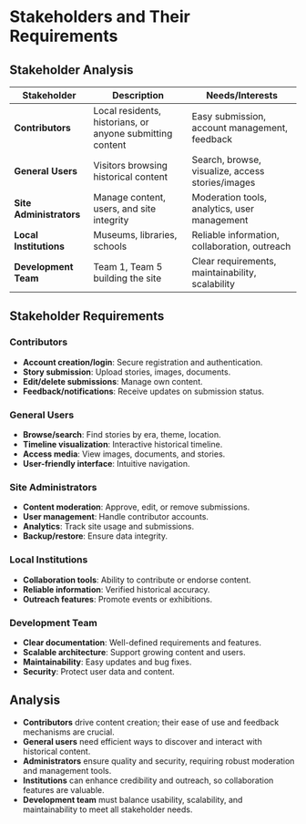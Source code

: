 # Stakeholders and Their Requirements

## Stakeholder Analysis

| Stakeholder            | Description                                                      | Needs/Interests                                  |
|------------------------|------------------------------------------------------------------|--------------------------------------------------|
| **Contributors**       | Local residents, historians, or anyone submitting content        | Easy submission, account management, feedback    |
| **General Users**      | Visitors browsing historical content                             | Search, browse, visualize, access stories/images |
| **Site Administrators**| Manage content, users, and site integrity                       | Moderation tools, analytics, user management     |
| **Local Institutions** | Museums, libraries, schools                                     | Reliable information, collaboration, outreach    |
| **Development Team**   | Team 1, Team 5 building the site                                | Clear requirements, maintainability, scalability |

## Stakeholder Requirements

### Contributors
- **Account creation/login**: Secure registration and authentication.
- **Story submission**: Upload stories, images, documents.
- **Edit/delete submissions**: Manage own content.
- **Feedback/notifications**: Receive updates on submission status.

### General Users
- **Browse/search**: Find stories by era, theme, location.
- **Timeline visualization**: Interactive historical timeline.
- **Access media**: View images, documents, and stories.
- **User-friendly interface**: Intuitive navigation.

### Site Administrators
- **Content moderation**: Approve, edit, or remove submissions.
- **User management**: Handle contributor accounts.
- **Analytics**: Track site usage and submissions.
- **Backup/restore**: Ensure data integrity.

### Local Institutions
- **Collaboration tools**: Ability to contribute or endorse content.
- **Reliable information**: Verified historical accuracy.
- **Outreach features**: Promote events or exhibitions.

### Development Team
- **Clear documentation**: Well-defined requirements and features.
- **Scalable architecture**: Support growing content and users.
- **Maintainability**: Easy updates and bug fixes.
- **Security**: Protect user data and content.

## Analysis

- **Contributors** drive content creation; their ease of use and feedback mechanisms are crucial.
- **General users** need efficient ways to discover and interact with historical content.
- **Administrators** ensure quality and security, requiring robust moderation and management tools.
- **Institutions** can enhance credibility and outreach, so collaboration features are valuable.
- **Development team** must balance usability, scalability, and maintainability to meet all stakeholder needs.
